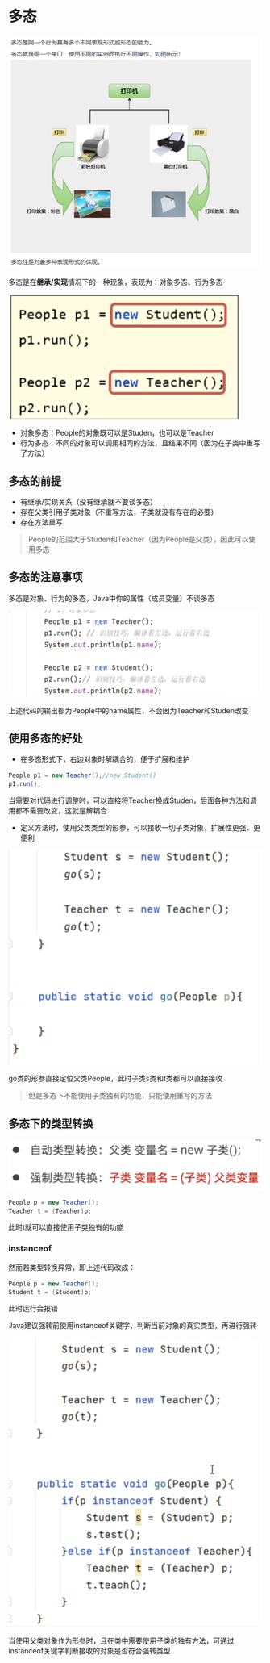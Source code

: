 # 多态

![](images/2024-03-16-19-28-14.png)

多态是在**继承/实现**情况下的一种现象，表现为：对象多态、行为多态

![](images/2024-03-10-21-58-45.png)

* 对象多态：People的对象既可以是Studen，也可以是Teacher
* 行为多态：不同的对象可以调用相同的方法，且结果不同（因为在子类中重写了方法）

## 多态的前提

* 有继承/实现关系（没有继承就不要谈多态）
* 存在父类引用子类对象（不重写方法，子类就没有存在的必要）
* 存在方法重写

>People的范围大于Studen和Teacher（因为People是父类），因此可以使用多态

## 多态的注意事项

多态是对象、行为的多态，Java中你的属性（成员变量）不谈多态

![](images/2024-03-10-22-03-04.png)

上述代码的输出都为People中的name属性，不会因为Teacher和Studen改变

## 使用多态的好处

* 在多态形式下，右边对象时解耦合的，便于扩展和维护

```java
People p1 = new Teacher();//new Student()
p1.run();
```

当需要对代码进行调整时，可以直接将Teacher换成Studen，后面各种方法和调用都不需要改变，这就是解耦合

* 定义方法时，使用父类类型的形参，可以接收一切子类对象，扩展性更强、更便利

![](images/2024-03-10-22-07-53.png)

go类的形参直接定位父类People，此时子类s类和t类都可以直接接收

>但是多态下不能使用子类独有的功能，只能使用重写的方法

## 多态下的类型转换

![](images/2024-03-10-22-09-35.png)

```java
People p = new Teacher();
Teacher t = (Teacher)p;
```

此时t就可以直接使用子类独有的功能

### instanceof
然而若类型转换异常，即上述代码改成：

```java
People p = new Teacher();
Student t = (Student)p;
```
此时运行会报错

Java建议强转前使用instanceof关键字，判断当前对象的真实类型，再进行强转

![](images/2024-03-10-22-21-08.png)

当使用父类对象作为形参时，且在类中需要使用子类的独有方法，可通过instanceof关键字判断接收的对象是否符合强转类型